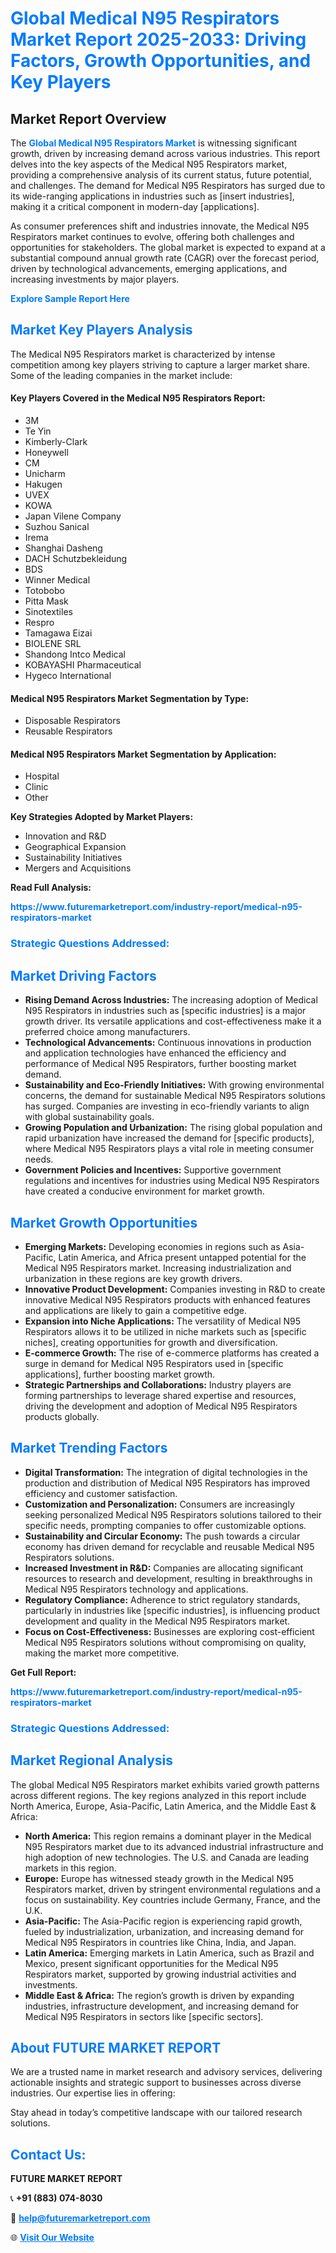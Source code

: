 <h1 style="color: #007BFF;">Global Medical N95 Respirators Market Report 2025-2033: Driving Factors, Growth Opportunities, and Key Players</h1>

<section id="overview">
<h2>Market Report Overview</h2>
<p>The <a href="https://www.futuremarketreport.com/industry-report/medical-n95-respirators-market" style="color: #007BFF; text-decoration: none;"><strong>Global Medical N95 Respirators Market</strong></a> is witnessing significant growth, driven by increasing demand across various industries. This report delves into the key aspects of the Medical N95 Respirators market, providing a comprehensive analysis of its current status, future potential, and challenges. The demand for Medical N95 Respirators has surged due to its wide-ranging applications in industries such as [insert industries], making it a critical component in modern-day [applications].</p>
<p>As consumer preferences shift and industries innovate, the Medical N95 Respirators market continues to evolve, offering both challenges and opportunities for stakeholders. The global market is expected to expand at a substantial compound annual growth rate (CAGR) over the forecast period, driven by technological advancements, emerging applications, and increasing investments by major players.</p>
</section>

<section id="overview">
<p><a href="https://www.futuremarketreport.com/request-sample/reportId=77363" style="color: #007BFF; text-decoration: none;"><strong>Explore Sample Report Here</strong></a></p>
</section>

<section id="key-players">
<h2 style="color: #007BFF;">Market Key Players Analysis</h2>
<p>The Medical N95 Respirators market is characterized by intense competition among key players striving to capture a larger market share. Some of the leading companies in the market include:</p>
<h4>Key Players Covered in the Medical N95 Respirators Report:</h4>
<ul><li>3M</li><li>Te Yin</li><li>Kimberly-Clark</li><li>Honeywell</li><li>CM</li><li>Unicharm</li><li>Hakugen</li><li>UVEX</li><li>KOWA</li><li>Japan Vilene Company</li><li>Suzhou Sanical</li><li>Irema</li><li>Shanghai Dasheng</li><li>DACH Schutzbekleidung</li><li>BDS</li><li>Winner Medical</li><li>Totobobo</li><li>Pitta Mask</li><li>Sinotextiles</li><li>Respro</li><li>Tamagawa Eizai</li><li>BIOLENE SRL</li><li>Shandong Intco Medical</li><li>KOBAYASHI Pharmaceutical</li><li>Hygeco International</li></ul>
<h4>Medical N95 Respirators Market Segmentation by Type:</h4>
<ul><li>Disposable Respirators</li><li>Reusable Respirators</li></ul>

<h4>Medical N95 Respirators Market Segmentation by Application:</h4>
<ul><li>Hospital</li><li>Clinic</li><li>Other</li></ul>
<p><strong>Key Strategies Adopted by Market Players:</strong></p>
<ul>
<li>Innovation and R&D</li>
<li>Geographical Expansion</li>
<li>Sustainability Initiatives</li>
<li>Mergers and Acquisitions</li>
</ul>
</section>

<section>
<p><strong>Read Full Analysis: </strong></p><a href="https://www.futuremarketreport.com/industry-report/medical-n95-respirators-market" style="color: #007BFF; text-decoration: none;"><strong>https://www.futuremarketreport.com/industry-report/medical-n95-respirators-market</strong></a>
<h3 style="color: #007BFF;">Strategic Questions Addressed:</h3>
</section>

<section id="driving-factors">
<h2 style="color: #007BFF;">Market Driving Factors</h2>
<ul>
<li><strong>Rising Demand Across Industries:</strong> The increasing adoption of Medical N95 Respirators in industries such as [specific industries] is a major growth driver. Its versatile applications and cost-effectiveness make it a preferred choice among manufacturers.</li>
<li><strong>Technological Advancements:</strong> Continuous innovations in production and application technologies have enhanced the efficiency and performance of Medical N95 Respirators, further boosting market demand.</li>
<li><strong>Sustainability and Eco-Friendly Initiatives:</strong> With growing environmental concerns, the demand for sustainable Medical N95 Respirators solutions has surged. Companies are investing in eco-friendly variants to align with global sustainability goals.</li>
<li><strong>Growing Population and Urbanization:</strong> The rising global population and rapid urbanization have increased the demand for [specific products], where Medical N95 Respirators plays a vital role in meeting consumer needs.</li>
<li><strong>Government Policies and Incentives:</strong> Supportive government regulations and incentives for industries using Medical N95 Respirators have created a conducive environment for market growth.</li>
</ul>
</section>

<section id="growth-opportunities">
<h2 style="color: #007BFF;">Market Growth Opportunities</h2>
<ul>
<li><strong>Emerging Markets:</strong> Developing economies in regions such as Asia-Pacific, Latin America, and Africa present untapped potential for the Medical N95 Respirators market. Increasing industrialization and urbanization in these regions are key growth drivers.</li>
<li><strong>Innovative Product Development:</strong> Companies investing in R&D to create innovative Medical N95 Respirators products with enhanced features and applications are likely to gain a competitive edge.</li>
<li><strong>Expansion into Niche Applications:</strong> The versatility of Medical N95 Respirators allows it to be utilized in niche markets such as [specific niches], creating opportunities for growth and diversification.</li>
<li><strong>E-commerce Growth:</strong> The rise of e-commerce platforms has created a surge in demand for Medical N95 Respirators used in [specific applications], further boosting market growth.</li>
<li><strong>Strategic Partnerships and Collaborations:</strong> Industry players are forming partnerships to leverage shared expertise and resources, driving the development and adoption of Medical N95 Respirators products globally.</li>
</ul>
</section>

<section id="trending-factors">
<h2 style="color: #007BFF;">Market Trending Factors</h2>
<ul>
<li><strong>Digital Transformation:</strong> The integration of digital technologies in the production and distribution of Medical N95 Respirators has improved efficiency and customer satisfaction.</li>
<li><strong>Customization and Personalization:</strong> Consumers are increasingly seeking personalized Medical N95 Respirators solutions tailored to their specific needs, prompting companies to offer customizable options.</li>
<li><strong>Sustainability and Circular Economy:</strong> The push towards a circular economy has driven demand for recyclable and reusable Medical N95 Respirators solutions.</li>
<li><strong>Increased Investment in R&D:</strong> Companies are allocating significant resources to research and development, resulting in breakthroughs in Medical N95 Respirators technology and applications.</li>
<li><strong>Regulatory Compliance:</strong> Adherence to strict regulatory standards, particularly in industries like [specific industries], is influencing product development and quality in the Medical N95 Respirators market.</li>
<li><strong>Focus on Cost-Effectiveness:</strong> Businesses are exploring cost-efficient Medical N95 Respirators solutions without compromising on quality, making the market more competitive.</li>
</ul>
</section>

<section>
<p><strong>Get Full Report: </strong></p><a href="https://www.futuremarketreport.com/industry-report/medical-n95-respirators-market" style="color: #007BFF; text-decoration: none;"><strong>https://www.futuremarketreport.com/industry-report/medical-n95-respirators-market</strong></a>
<h3 style="color: #007BFF;">Strategic Questions Addressed:</h3>
</section>


<section id="regional-analysis">
<h2 style="color: #007BFF;">Market Regional Analysis</h2>
<p>The global Medical N95 Respirators market exhibits varied growth patterns across different regions. The key regions analyzed in this report include North America, Europe, Asia-Pacific, Latin America, and the Middle East & Africa:</p>
<ul>
<li><strong>North America:</strong> This region remains a dominant player in the Medical N95 Respirators market due to its advanced industrial infrastructure and high adoption of new technologies. The U.S. and Canada are leading markets in this region.</li>
<li><strong>Europe:</strong> Europe has witnessed steady growth in the Medical N95 Respirators market, driven by stringent environmental regulations and a focus on sustainability. Key countries include Germany, France, and the U.K.</li>
<li><strong>Asia-Pacific:</strong> The Asia-Pacific region is experiencing rapid growth, fueled by industrialization, urbanization, and increasing demand for Medical N95 Respirators in countries like China, India, and Japan.</li>
<li><strong>Latin America:</strong> Emerging markets in Latin America, such as Brazil and Mexico, present significant opportunities for the Medical N95 Respirators market, supported by growing industrial activities and investments.</li>
<li><strong>Middle East & Africa:</strong> The region’s growth is driven by expanding industries, infrastructure development, and increasing demand for Medical N95 Respirators in sectors like [specific sectors].</li>
</ul>
</section>

<footer>
<h2 style="color: #007BFF;">About FUTURE MARKET REPORT</h2>
<p>We are a trusted name in market research and advisory services, delivering actionable insights and strategic support to businesses across diverse industries. Our expertise lies in offering:</p>

<p>Stay ahead in today’s competitive landscape with our tailored research solutions.</p>

<h2 style="color: #007BFF;">Contact Us:</h2>
<p><strong>FUTURE MARKET REPORT</strong></p>
<p>📞 <strong>+91 (883) 074-8030</strong></p>
<p>📧 <strong><a href="mailto:help@futuremarketreport.com" style="color: #007BFF;">help@futuremarketreport.com</a></strong></p>
<p>🌐 <strong><a href="https://www.futuremarketreport.com/" style="color: #007BFF;">Visit Our Website</a></strong></p>
</footer>
